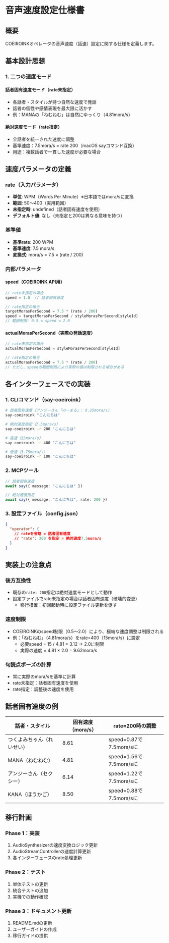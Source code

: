 # 音声速度設定仕様書

## 概要
COEIROINKオペレータの音声速度（話速）設定に関する仕様を定義します。

## 基本設計思想

### 1. 二つの速度モード

#### 話者固有速度モード（rate未指定）
- 各話者・スタイルが持つ自然な速度で発話
- 話者の個性や感情表現を最大限に活かす
- 例：MANAの「ねむねむ」は自然にゆっくり（4.81mora/s）

#### 絶対速度モード（rate指定）
- 全話者を統一された速度に調整
- 基準速度：7.5mora/s = rate 200（macOS sayコマンド互換）
- 用途：複数話者で一貫した速度が必要な場合

## 速度パラメータの定義

### rate（入力パラメータ）
- **単位**: WPM（Words Per Minute）※日本語ではmora/sに変換
- **範囲**: 50〜400（実用範囲）
- **未指定時**: undefined（話者固有速度を使用）
- **デフォルト値**: なし（未指定と200は異なる意味を持つ）

### 基準値
- **基準rate**: 200 WPM
- **基準速度**: 7.5 mora/s
- **変換式**: mora/s = 7.5 × (rate / 200)

### 内部パラメータ

#### speed（COEIROINK API用）
```typescript
// rate未指定の場合
speed = 1.0  // 話者固有速度

// rate指定の場合
targetMorasPerSecond = 7.5 * (rate / 200)
speed = targetMorasPerSecond / styleMorasPerSecond[styleId]
// 範囲制限: 0.5 ≤ speed ≤ 2.0
```

#### actualMorasPerSecond（実際の発話速度）
```typescript
// rate未指定の場合
actualMorasPerSecond = styleMorasPerSecond[styleId]

// rate指定の場合
actualMorasPerSecond = 7.5 * (rate / 200)
// ただし、speedの範囲制限により実際の値は制限される場合がある
```

## 各インターフェースでの実装

### 1. CLIコマンド（say-coeiroink）
```bash
# 話者固有速度（アンジーさん「のーまる」: 8.25mora/s）
say-coeiroink "こんにちは"

# 絶対速度指定（7.5mora/s）
say-coeiroink -r 200 "こんにちは"

# 高速（15mora/s）
say-coeiroink -r 400 "こんにちは"

# 低速（3.75mora/s）
say-coeiroink -r 100 "こんにちは"
```

### 2. MCPツール
```typescript
// 話者固有速度
await say({ message: "こんにちは" })

// 絶対速度指定
await say({ message: "こんにちは", rate: 200 })
```

### 3. 設定ファイル（config.json）
```json
{
  "operator": {
    // rateを省略 = 話者固有速度
    // "rate": 200 を指定 = 絶対速度7.5mora/s
  }
}
```

## 実装上の注意点

### 後方互換性
- 既存の`rate: 200`指定は絶対速度モードとして動作
- 設定ファイルでrate未指定の場合は話者固有速度（破壊的変更）
  - 移行措置：初回起動時に設定ファイル更新を促す

### 速度制限
- COEIROINKのspeed制限（0.5〜2.0）により、極端な速度調整は制限される
- 例：「ねむねむ」（4.81mora/s）をrate=400（15mora/s）に設定
  - 必要speed = 15 / 4.81 = 3.12 → 2.0に制限
  - 実際の速度 = 4.81 × 2.0 = 9.62mora/s

### 句読点ポーズの計算
- 常に実際のmora/sを基準に計算
- rate未指定：話者固有速度を使用
- rate指定：調整後の速度を使用

## 話者固有速度の例

| 話者・スタイル | 固有速度（mora/s） | rate=200時の調整 |
|-------------|-----------------|----------------|
| つくよみちゃん（れいせい） | 8.61 | speed=0.87で7.5mora/sに |
| MANA（ねむねむ） | 4.81 | speed=1.56で7.5mora/sに |
| アンジーさん（セクシー） | 6.14 | speed=1.22で7.5mora/sに |
| KANA（ほうかご） | 8.50 | speed=0.88で7.5mora/sに |

## 移行計画

### Phase 1：実装
1. AudioSynthesizerの速度変換ロジック更新
2. AudioStreamControllerの速度計算更新
3. 各インターフェースのrate処理更新

### Phase 2：テスト
1. 単体テストの更新
2. 統合テストの追加
3. 実機での動作確認

### Phase 3：ドキュメント更新
1. README.mdの更新
2. ユーザーガイドの作成
3. 移行ガイドの提供